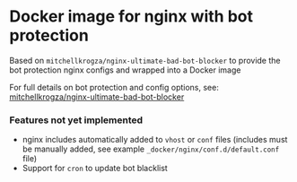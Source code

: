 # Docker image for nginx with bot protection
Based on `mitchellkrogza/nginx-ultimate-bad-bot-blocker` to provide the bot protection nginx configs and wrapped into a Docker image

For full details on bot protection and config options, see:
[mitchellkrogza/nginx-ultimate-bad-bot-blocker](https://github.com/mitchellkrogza/nginx-ultimate-bad-bot-blocker "mitchellkrogza/nginx-ultimate-bad-bot-blocker on github")

### Features not yet implemented
- nginx includes automatically added to `vhost` or `conf` files (includes must be manually added, see example `_docker/nginx/conf.d/default.conf` file)
- Support for `cron` to update bot blacklist